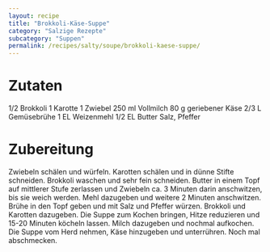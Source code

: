 ```yaml
---
layout: recipe
title: "Brokkoli-Käse-Suppe"
category: "Salzige Rezepte"
subcategory: "Suppen"
permalink: /recipes/salty/soupe/brokkoli-kaese-suppe/
---
```


# Zutaten
1/2 Brokkoli
1 Karotte
1 Zwiebel
250 ml Vollmilch
80 g geriebener Käse
2/3 L Gemüsebrühe
1 EL Weizenmehl
1/2 EL Butter
Salz, Pfeffer

# Zubereitung
Zwiebeln schälen und würfeln. Karotten schälen und in dünne Stifte schneiden. Brokkoli waschen und sehr fein schneiden.
Butter in einem Topf auf mittlerer Stufe zerlassen und Zwiebeln ca. 3 Minuten darin anschwitzen, bis sie weich werden. Mehl dazugeben und weitere 2 Minuten anschwitzen. Brühe in den Topf geben und mit Salz und Pfeffer würzen.
Brokkoli und Karotten dazugeben. Die Suppe zum Kochen bringen, Hitze reduzieren und 15-20 Minuten köcheln lassen.
Milch dazugeben und nochmal aufkochen. Die Suppe vom Herd nehmen, Käse hinzugeben und unterrühren. Noch mal abschmecken.
